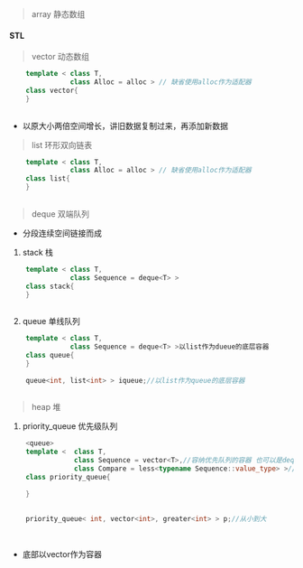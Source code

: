 
> array 静态数组

#### STL
> vector 动态数组 
```C++
    template < class T,
               class Alloc = alloc > // 缺省使用alloc作为适配器
    class vector{
    }
    
```
- 以原大小两倍空间增长，讲旧数据复制过来，再添加新数据

> list 环形双向链表  
```C++
    template < class T,
               class Alloc = alloc > // 缺省使用alloc作为适配器
    class list{
    }
    
```
> deque 双端队列 
- 分段连续空间链接而成

1. stack 栈 
```C++
    template < class T,
               class Sequence = deque<T> >
    class stack{
    }
    
```
2. queue 单线队列
```C++
    template < class T,
               class Sequence = deque<T> >以list作为dueue的底层容器
    class queue{
    }
    
    queue<int, list<int> > iqueue;//以list作为queue的底层容器
    
```

> heap 堆 

1. priority_queue 优先级队列
```C++
    <queue>
    template <  class T, 
                class Sequence = vector<T>,//容纳优先队列的容器 也可以是dequeue
                class Compare = less<typename Sequence::value_type> >// 从大到小
    class priority_queue{
    
    }
    
    
    priority_queue< int, vector<int>, greater<int> > p;//从小到大
    
    
```
- 底部以vector作为容器